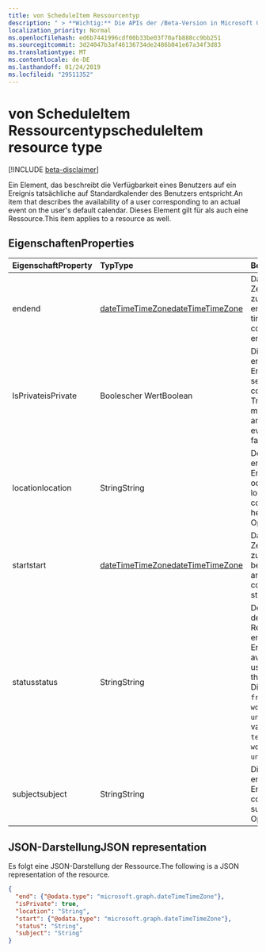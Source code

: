 ```yaml
---
title: von ScheduleItem Ressourcentyp
description: " > **Wichtig:** Die APIs der /Beta-Version in Microsoft Graph befinden sich in der Vorschau und können Änderungen unterliegen. Die Verwendung dieser APIs in Produktionsanwendungen wird nicht unterstützt."
localization_priority: Normal
ms.openlocfilehash: ed6b7441996cdf00b33be03f70afb888cc9bb251
ms.sourcegitcommit: 3d24047b3af46136734de2486b041e67a34f3d83
ms.translationtype: MT
ms.contentlocale: de-DE
ms.lasthandoff: 01/24/2019
ms.locfileid: "29511352"
---
```

# <a name="scheduleitem-resource-type"></a><span data-ttu-id="40ba8-104">von ScheduleItem Ressourcentyp</span><span class="sxs-lookup"><span data-stu-id="40ba8-104">scheduleItem resource type</span></span>

 [!INCLUDE [beta-disclaimer](../../includes/beta-disclaimer.md)]
 
<span data-ttu-id="40ba8-105">Ein Element, das beschreibt die Verfügbarkeit eines Benutzers auf ein Ereignis tatsächliche auf Standardkalender des Benutzers entspricht.</span><span class="sxs-lookup"><span data-stu-id="40ba8-105">An item that describes the availability of a user corresponding to an actual event on the user's default calendar.</span></span> <span data-ttu-id="40ba8-106">Dieses Element gilt für als auch eine Ressource.</span><span class="sxs-lookup"><span data-stu-id="40ba8-106">This item applies to a resource as well.</span></span>

## <a name="properties"></a><span data-ttu-id="40ba8-107">Eigenschaften</span><span class="sxs-lookup"><span data-stu-id="40ba8-107">Properties</span></span>
| <span data-ttu-id="40ba8-108">Eigenschaft</span><span class="sxs-lookup"><span data-stu-id="40ba8-108">Property</span></span>     | <span data-ttu-id="40ba8-109">Typ</span><span class="sxs-lookup"><span data-stu-id="40ba8-109">Type</span></span>   |<span data-ttu-id="40ba8-110">Beschreibung</span><span class="sxs-lookup"><span data-stu-id="40ba8-110">Description</span></span>|
|:---------------|:--------|:----------|
|<span data-ttu-id="40ba8-111">end</span><span class="sxs-lookup"><span data-stu-id="40ba8-111">end</span></span> |[<span data-ttu-id="40ba8-112">dateTimeTimeZone</span><span class="sxs-lookup"><span data-stu-id="40ba8-112">dateTimeTimeZone</span></span>](datetimetimezone.md) |<span data-ttu-id="40ba8-113">Das Datum, Uhrzeit und Zeitzone, die das zugehörige Ereignis endet.</span><span class="sxs-lookup"><span data-stu-id="40ba8-113">The date, time, and time zone that the corresponding event ends.</span></span> |
|<span data-ttu-id="40ba8-114">IsPrivate</span><span class="sxs-lookup"><span data-stu-id="40ba8-114">isPrivate</span></span> |<span data-ttu-id="40ba8-115">Boolescher Wert</span><span class="sxs-lookup"><span data-stu-id="40ba8-115">Boolean</span></span> |<span data-ttu-id="40ba8-116">Die Vertraulichkeit des entsprechenden Ereignisses.</span><span class="sxs-lookup"><span data-stu-id="40ba8-116">The sensitivity of the corresponding event.</span></span> <span data-ttu-id="40ba8-117">True, wenn das Ereignis markiert wird `private`false andernfalls.</span><span class="sxs-lookup"><span data-stu-id="40ba8-117">True if the event is marked `private`, false otherwise.</span></span> |
|<span data-ttu-id="40ba8-118">location</span><span class="sxs-lookup"><span data-stu-id="40ba8-118">location</span></span> |<span data-ttu-id="40ba8-119">String</span><span class="sxs-lookup"><span data-stu-id="40ba8-119">String</span></span> | <span data-ttu-id="40ba8-120">Der Speicherort, an dem entsprechenden Ereigniscode gehalten oder teilnahmen aus.</span><span class="sxs-lookup"><span data-stu-id="40ba8-120">The location where the corresponding event is held or attended from.</span></span> <span data-ttu-id="40ba8-121">Optional.</span><span class="sxs-lookup"><span data-stu-id="40ba8-121">Optional.</span></span>|
|<span data-ttu-id="40ba8-122">start</span><span class="sxs-lookup"><span data-stu-id="40ba8-122">start</span></span> |[<span data-ttu-id="40ba8-123">dateTimeTimeZone</span><span class="sxs-lookup"><span data-stu-id="40ba8-123">dateTimeTimeZone</span></span>](datetimetimezone.md) |<span data-ttu-id="40ba8-124">Das Datum, Uhrzeit und Zeitzone, die das zugehörige Ereignis beginnt.</span><span class="sxs-lookup"><span data-stu-id="40ba8-124">The date, time, and time zone that the corresponding event starts.</span></span> |
|<span data-ttu-id="40ba8-125">status</span><span class="sxs-lookup"><span data-stu-id="40ba8-125">status</span></span> |<span data-ttu-id="40ba8-126">String</span><span class="sxs-lookup"><span data-stu-id="40ba8-126">String</span></span> | <span data-ttu-id="40ba8-127">Der Verfügbarkeitsstatus des Benutzers oder der Ressource während des entsprechenden Ereignisses.</span><span class="sxs-lookup"><span data-stu-id="40ba8-127">The availability status of the user or resource during the corresponding event.</span></span> <span data-ttu-id="40ba8-128">Die möglichen Werte sind: `free`, `tentative`, `busy`, `oof`, `workingElsewhere`, `unknown`.</span><span class="sxs-lookup"><span data-stu-id="40ba8-128">The possible values are: `free`, `tentative`, `busy`, `oof`, `workingElsewhere`, `unknown`.</span></span> |
|<span data-ttu-id="40ba8-129">subject</span><span class="sxs-lookup"><span data-stu-id="40ba8-129">subject</span></span> |<span data-ttu-id="40ba8-130">String</span><span class="sxs-lookup"><span data-stu-id="40ba8-130">String</span></span> | <span data-ttu-id="40ba8-131">Die Betreffzeile das entsprechende Ereignis.</span><span class="sxs-lookup"><span data-stu-id="40ba8-131">The corresponding event's subject line.</span></span> <span data-ttu-id="40ba8-132">Optional.</span><span class="sxs-lookup"><span data-stu-id="40ba8-132">Optional.</span></span>|


## <a name="json-representation"></a><span data-ttu-id="40ba8-133">JSON-Darstellung</span><span class="sxs-lookup"><span data-stu-id="40ba8-133">JSON representation</span></span>

<span data-ttu-id="40ba8-134">Es folgt eine JSON-Darstellung der Ressource.</span><span class="sxs-lookup"><span data-stu-id="40ba8-134">The following is a JSON representation of the resource.</span></span>

<!-- {
  "blockType": "resource",
  "optionalProperties": [

  ],
  "@odata.type": "microsoft.graph.scheduleItem"
}-->

```json
{
  "end": {"@odata.type": "microsoft.graph.dateTimeTimeZone"},
  "isPrivate": true,
  "location": "String",
  "start": {"@odata.type": "microsoft.graph.dateTimeTimeZone"},
  "status": "String",
  "subject": "String"
}

```

<!-- uuid: 8fcb5dbc-d5aa-4681-8e31-b001d5168d79
2015-10-25 14:57:30 UTC -->
<!--
{
  "type": "#page.annotation",
  "description": "scheduleItem resource",
  "keywords": "",
  "section": "documentation",
  "tocPath": "",
  "suppressions": [
    "Error: /api-reference/beta/resources/scheduleitem.md:\r\n      Exception processing links.\r\n    System.ArgumentException: Link Definition was null. Link text: !INCLUDE [beta-disclaimer](../../includes/beta-disclaimer.md)\r\n      at ApiDoctor.Validation.DocFile.get_LinkDestinations()\r\n      at ApiDoctor.Validation.DocSet.ValidateLinks(Boolean includeWarnings, String[] relativePathForFiles, IssueLogger issues, Boolean requireFilenameCaseMatch, Boolean printOrphanedFiles)"
  ]
}
-->
